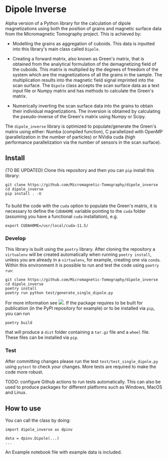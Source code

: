 # Dipole Inverse

Alpha version of a Python library for the calculation of dipole magnetizations using both the position of grains and magnetic surface data from the Micromagnetic Tomography project. This is achieved by:

- Modelling the grains as aggregation of cuboids. This data is inputted into this library's main class called `Dipole`.

- Creating a forward matrix, also known as Green's matrix, that is obtained from the analytical formulation of the demagnetizing field of the cuboids. This matrix is multiplied by the degrees of freedom of the system which are the magnetizations of all the grains in the sample. The multiplication results into the magnetic field signal imprinted into the scan surface. The `Dipole` class accepts the scan surface data as a text input file or Numpy matrix and has methods to calculate the Green's matrix.

- Numerically inverting the scan surface data into the grains to obtain their individual magnetizations. The inversion is obtained by calculating the pseudo-inverse of the Green's matrix using Numpy or Scipy.

The `dipole_inverse` library is optimized to populate/generate the Green's matrix using either: Numba (compiled function), C parallelized with OpenMP (parallelization in the number of particles) or NVidia cuda (high performance parallelization via the number of sensors in the scan surface).

## Install

(TO BE UPDATED) Clone this repository and then you can `pip` install this library:

```console
git clone https://github.com/Micromagnetic-Tomography/dipole_inverse
cd dipole_inverse
pip install . -U
```

###

To build the code with the `cuda` option to populate the Green's matrix, it is necessary to define the `CUDAHOME` variable pointing to the `cuda` folder (assuming you have a functional `cuda` installation), e.g.

```console
export CUDAHOME=/usr/local/cuda-11.5/
```

### Develop

This library is built using the `poetry` library. After cloning the repository a `virtualenv` will be created automatically when running `poetry install`, unless you are already in a `virtualenv`, for example, creating one via `conda`. Within this environment it is possible to run and test the code using `poetry run`:

```
git clone https://github.com/Micromagnetic-Tomography/dipole_inverse
cd dipole_inverse
poetry install
poetry run python test/generate_single_dipole.py
```

For more information see ![](https://python-poetry.org/docs/managing-environments/). If the package requires to be built for publication (in the PyPI repository for example) or to be installed via `pip`, you can run

```console
poetry build
```

that will produce a `dist` folder containing a `tar.gz` file and a `wheel` file. These files can be installed via `pip`. 

### Test

After committing changes please run the test `test/test_single_dipole.py` using `pytest` to check your changes. More tests are required to make the code more robust.

TODO: configure Github actions to run tests automatically. This can also be used to produce packages for different platforms such as 
Windows, MacOS and Linux.

## How to use

You can call the class by doing:

```
import dipole_inverse as dpinv

data = dpinv.Dipole(...)
...
```

An Example notebook file with example data is included.
